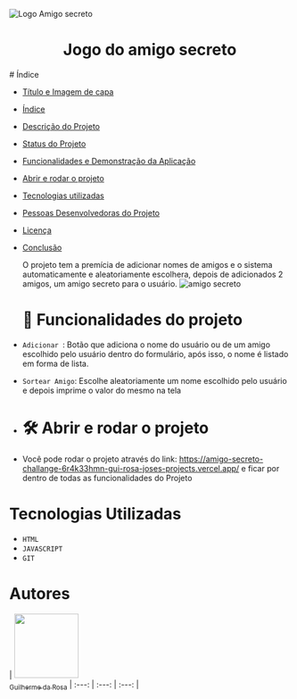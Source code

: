 ![Logo Amigo secreto](https://github.com/user-attachments/assets/31e36db6-20a6-463b-886c-705fb5446baf)
<h1 align="center"> Jogo do amigo secreto</h1>
# Índice 

* [Título e Imagem de capa](#Título-e-Imagem-de-capa)
* [Índice](#índice)
* [Descrição do Projeto](#descrição-do-projeto)
* [Status do Projeto](#status-do-Projeto)
* [Funcionalidades e Demonstração da Aplicação](#funcionalidades-e-demonstração-da-aplicação)
* [Abrir e rodar o projeto](#acesso-ao-projeto)
* [Tecnologias utilizadas](#tecnologias-utilizadas)
* [Pessoas Desenvolvedoras do Projeto](#pessoas-desenvolvedoras)
* [Licença](#licença)
* [Conclusão](#conclusão)

  O projeto tem a premícia de adicionar nomes de amigos e o sistema automaticamente e aleatoriamente escolhera, depois de adicionados 2 amigos, um amigo secreto para o usuário.
  ![amigo secreto](https://github.com/user-attachments/assets/6621db8f-1268-4cfe-aafe-122b069ebcf3)

  # :hammer: Funcionalidades do projeto

- `Adicionar `: Botão que adiciona o nome do usuário ou de um amigo escolhido pelo usuário dentro do formulário, após isso, o nome é listado em forma de lista.
- `Sortear Amigo`: Escolhe aleatoriamente um nome escolhido pelo usuário e depois imprime o valor do mesmo na tela

- # 🛠️ Abrir e rodar o projeto

- Você pode rodar o projeto através do link: https://amigo-secreto-challange-6r4k33hmn-gui-rosa-joses-projects.vercel.app/ e ficar por dentro de todas as funcionalidades do Projeto

# Tecnologias Utilizadas
- `HTML`
- `JAVASCRIPT`
- `GIT`

# Autores

| [<img loading="Guilherme" src="https://avatars.githubusercontent.com/u/195639648?s=400&u=abad0112a23c95c2a8c439f47cf94709874127f3&v=4" width=115><br><sub>Guilherme da Rosa</sub>](https://github.com/camilafernanda) 
| :---: | :---: | :---: |

